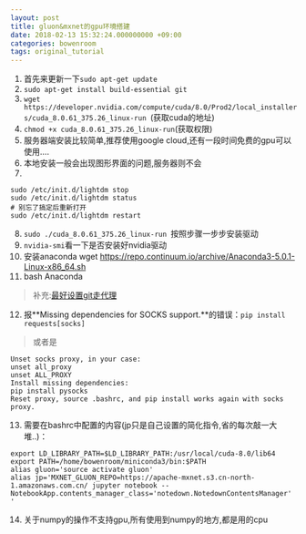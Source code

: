 ```yaml
---
layout: post
title: gluon&mxnet的gpu环境搭建
date: 2018-02-13 15:32:24.000000000 +09:00
categories: bowenroom
tags: original_tutorial
---
```



  
1. 首先来更新一下`sudo apt-get update`
2. `sudo apt-get install build-essential git` 
3. `wget https://developer.nvidia.com/compute/cuda/8.0/Prod2/local_installers/cuda_8.0.61_375.26_linux-run `(获取cuda的地址)
4. `chmod +x cuda_8.0.61_375.26_linux-run`(获取权限)
5. 服务器端安装比较简单,推荐使用google cloud,还有一段时间免费的gpu可以使用....
6. 本地安装一般会出现图形界面的问题,服务器则不会  
7.
```
sudo /etc/init.d/lightdm stop
sudo /etc/init.d/lightdm status
# 别忘了搞定后重新打开
sudo /etc/init.d/lightdm restart
```
8. `sudo ./cuda_8.0.61_375.26_linux-run `按照步骤一步步安装驱动  
9. `nvidia-smi`看一下是否安装好nvidia驱动
10. 安装anaconda wget https://repo.continuum.io/archive/Anaconda3-5.0.1-Linux-x86_64.sh
11. bash Anaconda 
> 补充:[最好设置git走代理 ](http://www.jianshu.com/p/5e74b1042b70)

12. 报**Missing dependencies for SOCKS support.**的错误：`pip install requests[socks]`
> 或者是
```
Unset socks proxy, in your case: 
unset all_proxy
unset ALL_PROXY
Install missing dependencies: 
pip install pysocks
Reset proxy, source .bashrc, and pip install works again with socks proxy.
```
13. 需要在bashrc中配置的内容(jp只是自己设置的简化指令,省的每次敲一大堆..)：
```
export LD_LIBRARY_PATH=$LD_LIBRARY_PATH:/usr/local/cuda-8.0/lib64
export PATH=/home/bowenroom/miniconda3/bin:$PATH
alias gluon='source activate gluon'
alias jp='MXNET_GLUON_REPO=https://apache-mxnet.s3.cn-north-1.amazonaws.com.cn/ jupyter notebook --NotebookApp.contents_manager_class='notedown.NotedownContentsManager'
'
```
14. 关于numpy的操作不支持gpu,所有使用到numpy的地方,都是用的cpu
 

 



